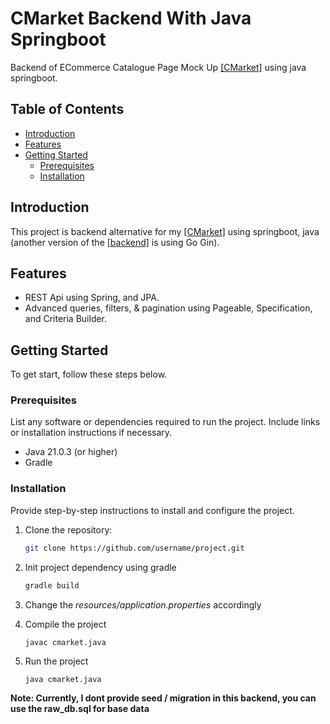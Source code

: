 # CMarket Backend With Java Springboot

Backend of ECommerce Catalogue Page Mock Up <a href="https://github.com/Clovinlee/cmarket">[CMarket]</a> using java springboot.

## Table of Contents

- [Introduction](#introduction)
- [Features](#features)
- [Getting Started](#getting-started)
  - [Prerequisites](#prerequisites)
  - [Installation](#installation)

## Introduction

This project is backend alternative for my <a href="https://github.com/Clovinlee/cmarket">[CMarket]</a> using springboot, java (another version of the <a href="https://github.com/Clovinlee/cmarket_backend">[backend]</a> is using Go Gin).

## Features

- REST Api using Spring, and JPA.
- Advanced queries, filters, & pagination using Pageable, Specification, and Criteria Builder.

## Getting Started

To get start, follow these steps below.

### Prerequisites

List any software or dependencies required to run the project. Include links or installation instructions if necessary.

- Java 21.0.3 (or higher)
- Gradle

### Installation

Provide step-by-step instructions to install and configure the project.

1. Clone the repository:

   ```sh
   git clone https://github.com/username/project.git

2. Init project dependency using gradle
   ```sh
   gradle build

3. Change the *resources/application.properties* accordingly

4. Compile the project
   ```
   javac cmarket.java

5. Run the project
   ```
   java cmarket.java

**Note: Currently, I dont provide seed / migration in this backend, you can use the raw_db.sql for base data**